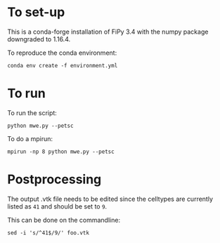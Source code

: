 # To set-up

This is a conda-forge installation of FiPy 3.4 with the numpy package downgraded to 1.16.4. 

To reproduce the conda environment: 
```
conda env create -f environment.yml
```

# To run

To run the script: 
```
python mwe.py --petsc
```

To do a mpirun: 
```
mpirun -np 8 python mwe.py --petsc 
```

# Postprocessing

The output .vtk file needs to be edited since the celltypes are currently listed as `41` and should be set to `9`. 

This can be done on the commandline: 
```
sed -i 's/^41$/9/' foo.vtk
```
